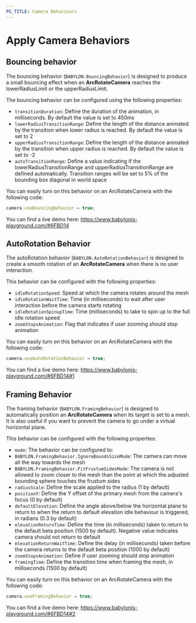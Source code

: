 ```yaml
---
PG_TITLE: Camera Behaviours
---
```


# Apply Camera Behaviors

## Bouncing behavior

The bouncing behavior (`BABYLON.BouncingBehavior`) is designed to produce a small bouncing effect when an **ArcRotateCamera** reaches the lowerRadiusLimit or the upperRadiusLimit.

The bouncing behavior can be configured using the following properties:

- `transitionDuration`: Define the duration of the animation, in milliseconds. By default the value is set to 450ms
- `lowerRadiusTransitionRange`: Define the length of the distance animated by the transition when lower radius is reached. By default the value is set to 2
- `upperRadiusTransitionRange`: Define the length of the distance animated by the transition when upper radius is reached. By default the value is set to -2
- `autoTransitionRange`: Define a value indicating if the lowerRadiusTransitionRange and upperRadiusTransitionRange are defined automatically. Transition ranges will be set to 5% of the bounding box diagonal in world space

You can easily turn on this behavior on an ArcRotateCamera with the following code:

```javascript
camera.useBouncingBehavior = true;
```

You can find a live demo here: https://www.babylonjs-playground.com/#6FBD14

## AutoRotation Behavior

The autoRotation behavior (`BABYLON.AutoRotationBehavior`) is designed to create a smooth rotation of an **ArcRotateCamera** when there is no user interaction.

This behavior can be configured with the following properties:

- `idleRotationSpeed`: Speed at which the camera rotates around the mesh
- `idleRotationWaitTime`: Time (in milliseconds) to wait after user interaction before the camera starts rotating
- `idleRotationSpinupTime`: Time (milliseconds) to take to spin up to the full idle rotation speed
- `zoomStopsAnimation`: Flag that indicates if user zooming should stop animation

You can easily turn on this behavior on an ArcRotateCamera with the following code:

```javascript
camera.useAutoRotationBehavior = true;
```

You can find a live demo here: https://www.babylonjs-playground.com/#6FBD14#1

## Framing Behavior

The framing behavior (`BABYLON.FramingBehavior`) is designed to automatically position an **ArcRotateCamera** when its target is set to a mesh.
It is also useful if you want to prevent the camera to go under a virtual horizontal plane.

This behavior can be configured with the following properties:

- `mode`: The behavior can be configured to:
- `BABYLON.FramingBehavior.IgnoreBoundsSizeMode`: The camera can move all the way towards the mesh
- `BABYLON.FramingBehavior.FitFrustumSidesMode`: The camera is not allowed to zoom closer to the mesh than the point at which the adjusted bounding sphere touches the frustum sides
- `radiusScale`: Define the scale applied to the radius (1 by default)
- `positionY`: Define the Y offset of the primary mesh from the camera's focus (0 by default)
- `defaultElevation`: Define the angle above/below the horizontal plane to return to when the return to default elevation idle behaviour is triggered, in radians (0.3 by default)
- `elevationReturnTime`: Define the time (in milliseconds) taken to return to the default beta position (1500 by default). Negative value indicates camera should not return to default
- `elevationReturnWaitTime`: Define the delay (in milliseconds) taken before the camera returns to the default beta position (1000 by default)
- `zoomStopsAnimation`: Define if user zooming should stop animation
- `framingTime`: Define the transition time when framing the mesh, in milliseconds (1500 by default)

You can easily turn on this behavior on an ArcRotateCamera with the following code:

```javascript
camera.useFramingBehavior = true;
```

You can find a live demo here: https://www.babylonjs-playground.com/#6FBD14#2
